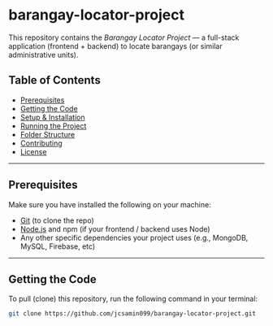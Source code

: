 # barangay-locator-project

This repository contains the *Barangay Locator Project* — a full-stack application (frontend + backend) to locate barangays (or similar administrative units).

## Table of Contents

- [Prerequisites](#prerequisites)  
- [Getting the Code](#getting-the-code)  
- [Setup & Installation](#setup--installation)  
- [Running the Project](#running-the-project)  
- [Folder Structure](#folder-structure)  
- [Contributing](#contributing)  
- [License](#license)  

---

## Prerequisites

Make sure you have installed the following on your machine:

- [Git](https://git-scm.com/) (to clone the repo)  
- [Node.js](https://nodejs.org/) and npm (if your frontend / backend uses Node)  
- Any other specific dependencies your project uses (e.g., MongoDB, MySQL, Firebase, etc)  

---

## Getting the Code

To pull (clone) this repository, run the following command in your terminal:

```bash
git clone https://github.com/jcsamin099/barangay-locator-project.git
